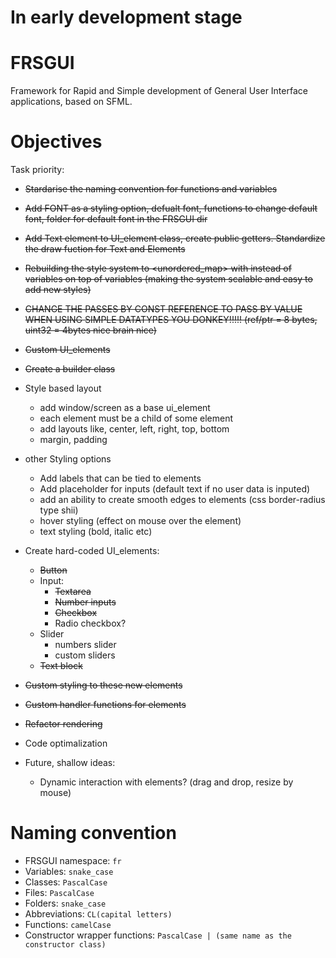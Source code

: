 # In early development stage

# FRSGUI 
Framework for Rapid and Simple development of General User Interface applications, based on SFML.


# Objectives

Task priority: 
  - ~~Stardarise the naming convention for functions and variables~~
  - ~~Add FONT as a styling option, defualt font, functions to change default font, folder for default font in the FRSGUI dir~~
  - ~~Add Text element to UI_element class, create public getters. Standardize the draw fuction for Text and Elements~~
  - ~~Rebuilding the style system to <unordered_map> with <variant> instead of variables on top of variables (making the system scalable and easy to add new styles)~~
  - ~~CHANGE THE PASSES BY CONST REFERENCE TO PASS BY VALUE WHEN USING SIMPLE DATATYPES YOU DONKEY!!!!! (ref/ptr = 8 bytes, uint32 = 4bytes nice brain nice)~~
  - ~~Custom UI_elements~~
  - ~~Create a builder class~~
  - Style based layout
      - add window/screen as a base ui_element
      - each element must be a child of some element
      - add layouts like, center, left, right, top, bottom
      - margin, padding
  - other Styling options
      - Add labels that can be tied to elements
      - Add placeholder for inputs (default text if no user data is inputed)
      - add an ability to create smooth edges to elements (css border-radius type shii)
      - hover styling (effect on mouse over the element)
      - text styling (bold, italic etc)
  - Create hard-coded UI_elements: 
      - ~~Button~~
      - Input: 
          - ~~Textarea~~ 
          - ~~Number inputs~~
          - ~~Checkbox~~
          - Radio checkbox?
      - Slider
          - numbers slider
          - custom sliders
      - ~~Text block~~
  - ~~Custom styling to these new elements~~
  - ~~Custom handler functions for elements~~ 

   - ~~Refactor rendering~~
   - Code optimalization

  - Future, shallow ideas:
    - Dynamic interaction with elements? (drag and drop, resize by mouse)
   
# Naming convention
  - FRSGUI namespace: `fr`
  - Variables: `snake_case`
  - Classes: `PascalCase`
  - Files: `PascalCase`
  - Folders: `snake_case`
  - Abbreviations: `CL(capital letters)`
  - Functions: `camelCase`
  - Constructor wrapper functions: `PascalCase | (same name as the constructor class)`
  
